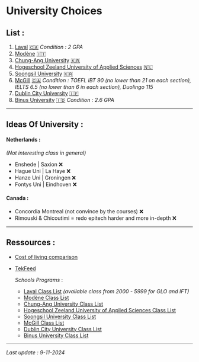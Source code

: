 # University Choices 

## List :
1. [Laval](./laval_class.md) [🇨🇦](https://www.ulaval.ca/) *Condition : 2 GPA*
2. [Modène](./modene_class.md) [🇮🇹](https://www.unimore.it/)
3. [Chung-Ang University](./chungang_class.md) [🇰🇷](https://neweng.cau.ac.kr/engneweng/)
4. [Hogeschool Zeeland University of Applied Sciences](./hoge_class.md) [🇳🇱](https://hz.nl/en)
5. [Soongsil University](./soongsil_class.md) [🇰🇷](https://www.ssu.ac.kr/)
6. [McGill](./mcgill_class.md) [🇨🇦](https://www.mcgill.ca/continuingstudies/areas-study/scs-certificate-management) *Condition : TOEFL iBT 90 (no lower than 21 on each section), IELTS 6.5 (no lower than 6 in each section), Duolingo 115*
7. [Dublin City University](./dublin_class.md) [🇮🇪](https://www.dcu.ie/)
8. [Binus University](./binus_class.md) [🇮🇩](https://www.binus.ac.id/) *Condition : 2.6 GPA*

---

## Ideas Of University : <br />
#### Netherlands : 
*(Not interesting class in general)*
- Enshede | Saxion ❌
- Hague Uni | La Haye ❌
- Hanze Uni | Groningen ❌
- Fontys Uni | Eindhoven ❌ <br />

#### Canada :
- Concordia Montreal (not convince by the courses) ❌
- Rimouski & Chicoutimi = redo epitech harder and more in-depth ❌

---

## Ressources : <br />
- [Cost of living comparison](https://www.numbeo.com/cost-of-living/)
- [TekFeed](https://tekfeed.epitech.eu/#/)

    *Schools Programs* : <br />
    - [Laval Class List](https://www.ulaval.ca/etudes/cours?search=&matieres%5B0%5D=0&matieres%5B87%5D=87&day=All&start=All&end=All&field_sections_course_nbcred_min=All&field_sections_course_nbcred_max=All) *(available class from 2000 - 5999 for GLO and IFT)*
    - [Modène Class List](https://unimore.coursecatalogue.cineca.it/corsi/2023/10861/insegnamenti/10000?schemaid=20865)
    - [Chung-Ang University Class List](./chungang_class.md)
    - [Hogeschool Zeeland University of Applied Sciences Class List](https://hz.nl/en/study-programmes/information-communication-technology-exchange)
    - [Soongsil University Class List](https://www.ssu.ac.kr/web/eng/academics_01_t1)
    - [McGill Class List](https://www.mcgill.ca/continuingstudies/areas-study/scs-certificate-management)
    - [Dublin City University Class List](https://www.dcu.ie/courses/undergraduate/information-technology.shtml)
    - [Binus University Class List](https://binus.ac.id/program/undergraduate/computer-science/)

---

*Last update : 9-11-2024*